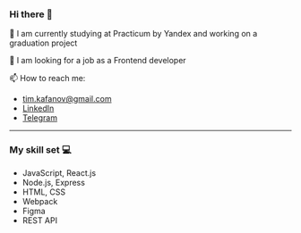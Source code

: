 ### Hi there 👋

🔭 I am currently studying at Practicum by Yandex and working on a graduation project 

👯 I am looking for a job as a Frontend developer 

📫 How to reach me:
* tim.kafanov@gmail.com
* [LinkedIn](https://www.linkedin.com/in/tim-kafanov/)
* [Telegram](https://t.me/tim_kafanov)

------

### My skill set 💻

* JavaScript, React.js
* Node.js, Express
* HTML, CSS
* Webpack
* Figma
* REST API
